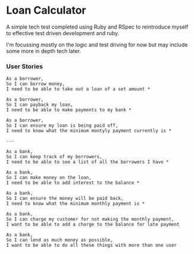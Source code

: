 # Loan Calculator

A simple tech test completed using Ruby and RSpec to reintroduce myself to effective test driven development and ruby.

I'm focussing mostly on the logic and test driving for now but may include some more in depth tech later.


### User Stories

```
As a borrower,
So I can borrow money,
I need to be able to take out a loan of a set amount *

As a borrower,
So I can payback my loan,
I need to be able to make payments to my bank *

As a borrower,
So I can ensure my loan is being paid off,
I need to know what the minimum montyly payment currently is *

---

As a bank,
So I can keep track of my borrowers,
I need to be able to see a list of all the borrowers I have *

As a bank,
So I can make money on the loan,
I need to be able to add interest to the balance *

As a bank,
So I can ensure the money will be paid back,
I need to know what the minimum monthly payment is *

As a bank,
So I can charge my customer for not making the monthly payment,
I want to be able to add a charge to the balance for late payment

As a bank,
So I can lend as much money as possible,
I want to be able to do all these things with more than one user

```